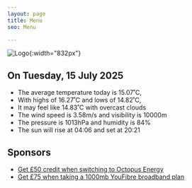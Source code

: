 ```yaml
---
layout: page
title: Menu
seo: Menu

---
```


![Logo](/images/logo.jpg){:width="832px"}

<!-- weather_marker starts -->
## On Tuesday, 15 July 2025

- The average temperature today is 15.07˚C,
- With highs of 16.27˚C and lows of 14.82˚C,
- It may feel like 14.83˚C with overcast clouds
- The wind speed is 3.58m/s and visibility is 10000m
- The pressure is 1013hPa and humidity is 84%
- The sun will rise at 04:06 and set at 20:21

<!-- weather_marker ends -->

## Sponsors

- [Get £50 credit when switching to Octopus Energy](https://bit.ly/3oD1nnS)
- [Get £75 when taking a 1000mb YouFibre broadband plan](https://aklam.io/91zWhU?)
